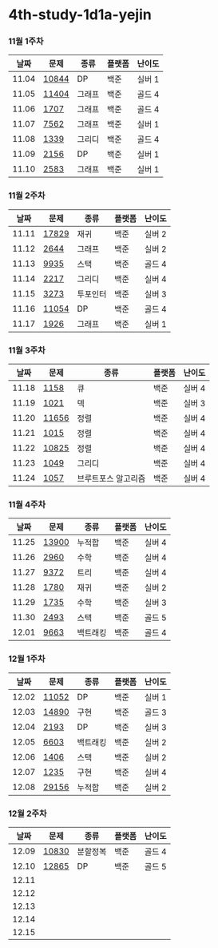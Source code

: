 # 4th-study-1d1a-yejin

### 11월 1주차

| 날짜    | 문제   | 종류  | 플랫폼 | 난이도 |
|---------|--------|-------|--------|--------|
| 11.04 | [10844](https://www.acmicpc.net/problem/10844) | DP | 백준 | 실버 1 |
| 11.05 | [11404](https://www.acmicpc.net/problem/11404) | 그래프 | 백준 | 골드 4 |
| 11.06 | [1707](https://www.acmicpc.net/problem/1707) | 그래프 | 백준 | 골드 4 |
| 11.07 | [7562](https://www.acmicpc.net/problem/7562) | 그래프 | 백준 | 실버 1 |
| 11.08 | [1339](https://www.acmicpc.net/problem/1339) | 그리디 | 백준 | 골드 4 |
| 11.09 | [2156](https://www.acmicpc.net/problem/2156) | DP | 백준 | 실버 1 |
| 11.10 | [2583](https://www.acmicpc.net/problem/2583) | 그래프 | 백준 | 실버 1 |

### 11월 2주차
| 날짜    | 문제   | 종류  | 플랫폼 | 난이도 |
|---------|--------|-------|--------|--------|
| 11.11 | [17829](https://www.acmicpc.net/problem/17829) | 재귀 | 백준 | 실버 2 |
| 11.12 | [2644](https://www.acmicpc.net/problem/2644) | 그래프 | 백준 | 실버 2 |
| 11.13 | [9935](https://www.acmicpc.net/problem/9935) | 스택 | 백준 | 골드 4 |
| 11.14 | [2217](https://www.acmicpc.net/problem/2217) | 그리디 | 백준 | 실버 4 |
| 11.15 | [3273](https://www.acmicpc.net/problem/3273) | 투포인터 | 백준 | 실버 3 |
| 11.16 | [11054](https://www.acmicpc.net/problem/11054) | DP | 백준 | 골드 4 |
| 11.17 | [1926](https://www.acmicpc.net/problem/1926) | 그래프 | 백준 | 실버 1 |

### 11월 3주차
| 날짜    | 문제   | 종류  | 플랫폼 | 난이도 |
|---------|--------|-------|--------|--------|
| 11.18 | [1158](https://www.acmicpc.net/problem/1158) | 큐 | 백준 | 실버 4 |
| 11.19 | [1021](https://www.acmicpc.net/problem/1021) | 덱 | 백준 | 실버 3 |
| 11.20 | [11656](https://www.acmicpc.net/problem/11656) | 정렬 | 백준 | 실버 4 |
| 11.21 | [1015](https://www.acmicpc.net/problem/1015) | 정렬 | 백준 | 실버 4 |
| 11.22 | [10825](https://www.acmicpc.net/problem/10825) | 정렬 | 백준 | 실버 4 |
| 11.23 | [1049](https://www.acmicpc.net/problem/1049) | 그리디 | 백준 | 실버 4 |
| 11.24 | [1057](https://www.acmicpc.net/problem/1057) | 브루트포스 알고리즘 | 백준 | 실버 4 |

### 11월 4주차
| 날짜    | 문제   | 종류  | 플랫폼 | 난이도 |
|---------|--------|-------|--------|--------|
| 11.25 | [13900](https://www.acmicpc.net/problem/13900) | 누적합 | 백준 | 실버 4 |
| 11.26 | [2960](https://www.acmicpc.net/problem/2960) | 수학 | 백준 | 실버 4 |
| 11.27 | [9372](https://www.acmicpc.net/problem/9372) | 트리 | 백준 | 실버 4 |
| 11.28 | [1780](https://www.acmicpc.net/problem/1780) | 재귀 | 백준 | 실버 2 |
| 11.29 | [1735](https://www.acmicpc.net/problem/1735) | 수학 | 백준 | 실버 3 |
| 11.30 | [2493](https://www.acmicpc.net/problem/2493) | 스택 | 백준 | 골드 5 |
| 12.01 | [9663](https://www.acmicpc.net/problem/9663) | 백트래킹 | 백준 | 골드 4 |

### 12월 1주차
| 날짜    | 문제   | 종류  | 플랫폼 | 난이도 |
|---------|--------|-------|--------|--------|
| 12.02 | [11052](https://www.acmicpc.net/problem/11052) | DP | 백준 | 실버 1 |
| 12.03 | [14890](https://www.acmicpc.net/problem/14890) | 구현 | 백준 | 골드 3 |
| 12.04 | [2193](https://www.acmicpc.net/problem/2193) | DP | 백준 | 실버 3 |
| 12.05 | [6603](https://www.acmicpc.net/problem/6603) | 백트래킹 | 백준 | 실버 2 |
| 12.06 | [1406](https://www.acmicpc.net/problem/1406) | 스택 | 백준 | 실버 2 |
| 12.07 | [1235](https://www.acmicpc.net/problem/1235) | 구현 | 백준 | 실버 4 |
| 12.08 | [29156](https://www.acmicpc.net/problem/29156) | 누적합 | 백준 | 실버 2 |

### 12월 2주차
| 날짜    | 문제   | 종류  | 플랫폼 | 난이도 |
|---------|--------|-------|--------|--------|
| 12.09 | [10830](https://www.acmicpc.net/problem/10830) | 분할정복 | 백준 | 골드 4 |
| 12.10 | [12865](https://www.acmicpc.net/problem/12865) | DP | 백준 | 골드 5 |
| 12.11 |  |  |  |  |
| 12.12 |  |  |  |  |
| 12.13 |  |  |  |  |
| 12.14 |  |  |  |  |
| 12.15 |  |  |  |  |
